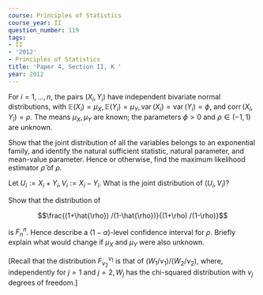 ```yaml
---
course: Principles of Statistics
course_year: II
question_number: 119
tags:
- II
- '2012'
- Principles of Statistics
title: 'Paper 4, Section II, K '
year: 2012
---
```




For $i=1, \ldots, n$, the pairs $\left(X_{i}, Y_{i}\right)$ have independent bivariate normal distributions, with $\mathbb{E}\left(X_{i}\right)=\mu_{X}, \mathbb{E}\left(Y_{i}\right)=\mu_{Y}, \operatorname{var}\left(X_{i}\right)=\operatorname{var}\left(Y_{i}\right)=\phi$, and $\operatorname{corr}\left(X_{i}, Y_{i}\right)=\rho$. The means $\mu_{X}, \mu_{Y}$ are known; the parameters $\phi>0$ and $\rho \in(-1,1)$ are unknown.

Show that the joint distribution of all the variables belongs to an exponential family, and identify the natural sufficient statistic, natural parameter, and mean-value parameter. Hence or otherwise, find the maximum likelihood estimator $\hat{\rho}$ of $\rho$.

Let $U_{i}:=X_{i}+Y_{i}, V_{i}:=X_{i}-Y_{i}$. What is the joint distribution of $\left(U_{i}, V_{i}\right) ?$

Show that the distribution of

$$\frac{(1+\hat{\rho}) /(1-\hat{\rho})}{(1+\rho) /(1-\rho)}$$

is $F_{n}^{n}$. Hence describe a $(1-\alpha)$-level confidence interval for $\rho$. Briefly explain what would change if $\mu_{X}$ and $\mu_{Y}$ were also unknown.

[Recall that the distribution $F_{\nu_{2}}^{\nu_{1}}$ is that of $\left(W_{1} / \nu_{1}\right) /\left(W_{2} / \nu_{2}\right)$, where, independently for $j=1$ and $j=2, W_{j}$ has the chi-squared distribution with $\nu_{j}$ degrees of freedom.]